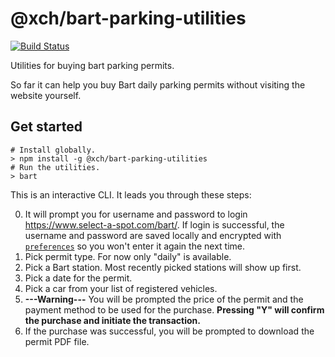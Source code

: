 # @xch/bart-parking-utilities

[![Build Status](https://travis-ci.com/Zodiase/bart-parking-utilities.svg?branch=master)](https://travis-ci.com/Zodiase/bart-parking-utilities)

Utilities for buying bart parking permits.

So far it can help you buy Bart daily parking permits without visiting the website yourself.

## Get started

```Shell
# Install globally.
> npm install -g @xch/bart-parking-utilities
# Run the utilities.
> bart
```

This is an interactive CLI. It leads you through these steps:

0. It will prompt you for username and password to login https://www.select-a-spot.com/bart/.
    If login is successful, the username and password are saved locally and encrypted with [`preferences`](https://www.npmjs.com/package/preferences) so you won't enter it again the next time.
1. Pick permit type. For now only "daily" is available.
2. Pick a Bart station. Most recently picked stations will show up first.
3. Pick a date for the permit.
4. Pick a car from your list of registered vehicles.
5. **---Warning---** You will be prompted the price of the permit and the payment method to be used for the purchase.
    **Pressing "Y" will confirm the purchase and initiate the transaction.**
6. If the purchase was successful, you will be prompted to download the permit PDF file.
